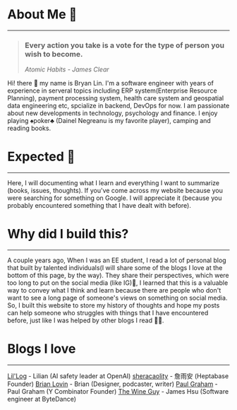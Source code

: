 # About Me 👀
---
> ### Every action you take is a vote for the type of person you wish to become.
> *Atomic Habits - James Clear*

Hi! there 👋 my name is Bryan Lin.
I'm a software engineer with years of experience in serveral topics including ERP system(Enterprise Resource Planning), payment processing system, health care system and geospatial data engineering etc, spcialize in backend, DevOps for now.
I am passionate about new developments in technology, psychology and finance. I enjoy playing ♠️poker♣️ (Dainel Negreanu is my favorite player), camping and reading books.

# Expected 🤔
---
Here, I will documenting what I learn and everything I want to summarize (books, issues, thoughts). If you've come across my website because you were searching for something on Google. I will appreciate it (because you probably encountered something that I have dealt with before).

# Why did I build this?
---
A couple years ago, When I was an EE student, I read a lot of personal blog that built by talented individuals(I will share some of the blogs I love at the bottom of this page, by the way). They share their perspectives, which were too long to put on the social media (like IG)🥺, I learned that this is a valuable way to convey what I think and learn because there are people who don't want to see a long page of someone's views on something on social media. So, I built this website to store my history of thoughts and hope my posts can help someone who struggles with things that I have encountered before, just like I was helped by other blogs I read 🎉🎉.

# Blogs I love
---
[Lil'Log](https://lilianweng.github.io/) - Lilian (AI safety leader at OpenAI)
[sheracaolity](https://sheracaolity.ghost.io/golden-kitty/) - 詹雨安 (Heptabase Founder)
[Brian Lovin](https://brianlovin.com/) - Brian (Designer, podcaster, writer)
[Paul Graham](https://www.paulgraham.com/index.html) - Paul Graham (Y Combinator Founder)
[The Wine Guy](https://blog.jameshsu.csie.org/) - James Hsu (Software engineer at ByteDance)